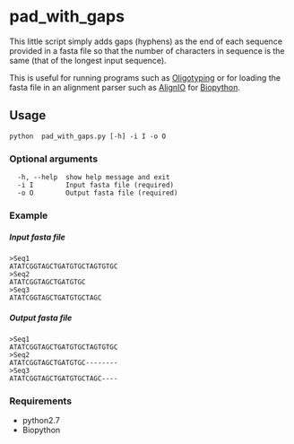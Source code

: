 # pad_with_gaps

This little script simply adds gaps (hyphens) as the end of each sequence provided in a fasta file so that the number of characters in sequence is the same (that of the longest input sequence).

This is useful for running programs such as [Oligotyping](http://merenlab.org/software/oligotyping/) or for loading the fasta file in an alignment parser such as [AlignIO](http://biopython.org/DIST/docs/api/Bio.AlignIO-module.html) for [Biopython](http://biopython.org/).

## Usage
```
python  pad_with_gaps.py [-h] -i I -o O
```

### Optional arguments
```
  -h, --help  show help message and exit
  -i I        Input fasta file (required)
  -o O        Output fasta file (required)
```

### Example

##### Input fasta file

```
>Seq1
ATATCGGTAGCTGATGTGCTAGTGTGC
>Seq2
ATATCGGTAGCTGATGTGC
>Seq3
ATATCGGTAGCTGATGTGCTAGC
```

##### Output fasta file

```
>Seq1
ATATCGGTAGCTGATGTGCTAGTGTGC
>Seq2
ATATCGGTAGCTGATGTGC--------
>Seq3
ATATCGGTAGCTGATGTGCTAGC----
```


### Requirements

* python2.7
* Biopython

